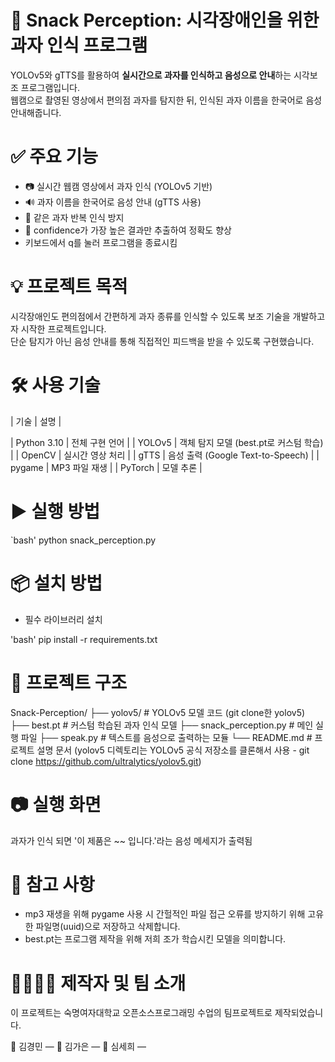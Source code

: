 # 🍪 Snack Perception: 시각장애인을 위한 과자 인식 프로그램

YOLOv5와 gTTS를 활용하여 **실시간으로 과자를 인식하고 음성으로 안내**하는 시각보조 프로그램입니다.  
웹캠으로 촬영된 영상에서 편의점 과자를 탐지한 뒤, 인식된 과자 이름을 한국어로 음성 안내해줍니다.

# ✅ 주요 기능

- 📷 실시간 웹캠 영상에서 과자 인식 (YOLOv5 기반)
- 🔊 과자 이름을 한국어로 음성 안내 (gTTS 사용)
- 🔁 같은 과자 반복 인식 방지
- 🧠 confidence가 가장 높은 결과만 추출하여 정확도 향상
- 키보드에서 q를 눌러 프로그램을 종료시킴

# 💡 프로젝트 목적

시각장애인도 편의점에서 간편하게 과자 종류를 인식할 수 있도록 보조 기술을 개발하고자 시작한 프로젝트입니다.  
단순 탐지가 아닌 음성 안내를 통해 직접적인 피드백을 받을 수 있도록 구현했습니다.

# 🛠 사용 기술

| 기술 | 설명 |

| Python 3.10 | 전체 구현 언어 |
| YOLOv5 | 객체 탐지 모델 (best.pt로 커스텀 학습) |
| OpenCV | 실시간 영상 처리 |
| gTTS | 음성 출력 (Google Text-to-Speech) |
| pygame | MP3 파일 재생 |
| PyTorch | 모델 추론 |

# ▶️ 실행 방법

`bash'
python snack_perception.py

# 📦 설치 방법
- 필수 라이브러리 설치

'bash'
pip install -r requirements.txt

# 📁 프로젝트 구조

Snack-Perception/
├── yolov5/               # YOLOv5 모델 코드 (git clone한 yolov5)
├── best.pt               # 커스텀 학습된 과자 인식 모델
├── snack_perception.py   # 메인 실행 파일
├── speak.py              # 텍스트를 음성으로 출력하는 모듈
└── README.md             # 프로젝트 설명 문서
(yolov5 디렉토리는 YOLOv5 공식 저장소를 클론해서 사용 - git clone https://github.com/ultralytics/yolov5.git)

# 📷 실행 화면

과자가 인식 되면 '이 제품은 ~~ 입니다.'라는 음성 메세지가 출력됨

# 📌 참고 사항
- mp3 재생을 위해 pygame 사용 시 간헐적인 파일 접근 오류를 방지하기 위해 고유한 파일명(uuid)으로 저장하고 삭제합니다.
- best.pt는 프로그램 제작을 위해 저희 조가 학습시킨 모델을 의미합니다.

# 👨‍👩‍👧‍👦 제작자 및 팀 소개
이 프로젝트는 숙명여자대학교 오픈소스프로그래밍 수업의 팀프로젝트로 제작되었습니다.

👤 김경민 — 
👤 김가은 — 
👤 심세희 — 
